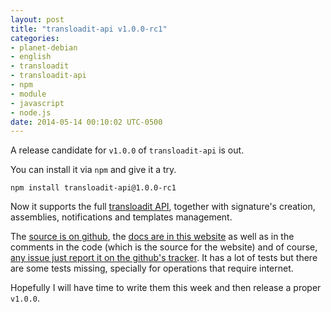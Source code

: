 ```yaml
---
layout: post
title: "transloadit-api v1.0.0-rc1"
categories:
- planet-debian
- english
- transloadit
- transloadit-api
- npm
- module
- javascript
- node.js
date: 2014-05-14 00:10:02 UTC-0500
---
```


A release candidate for `v1.0.0` of `transloadit-api` is out.

You can install it via `npm` and give it a try.

    npm install transloadit-api@1.0.0-rc1

Now it supports the full [transloadit API](https://transloadit.com/docs/api-docs), together with signature's creation, assemblies, notifications and templates management.

The [source is on github](https://github.com/ghostbar/transloadit-api), the [docs are in this website](https://ghostbar.github.io/transloadit-api) as well as in the comments in the code (which is the source for the website) and of course, [any issue just report it on the github's tracker](https://github.com/ghostbar/transloadit-api/issues). It has a lot of tests but there are some tests missing, specially for operations that require internet.

Hopefully I will have time to write them this week and then release a proper `v1.0.0`.
